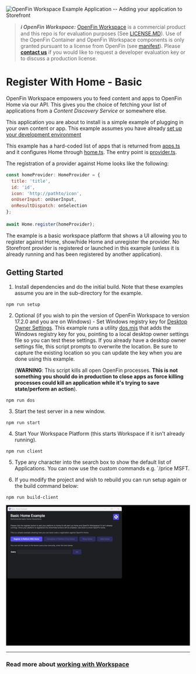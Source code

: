 ![OpenFin Workspace Example Application -- Adding your application to Storefront](../../assets/OpenFin-Workspace-Starter.png)

> **_:information_source: OpenFin Workspace:_** [OpenFin Workspace](https://www.openfin.co/workspace/) is a commercial product and this repo is for evaluation purposes (See [LICENSE.MD](LICENSE.MD)). Use of the OpenFin Container and OpenFin Workspace components is only granted pursuant to a license from OpenFin (see [manifest](public/manifest.fin.json)). Please [**contact us**](https://www.openfin.co/workspace/poc/) if you would like to request a developer evaluation key or to discuss a production license.

# Register With Home - Basic

OpenFin Workspace empowers you to feed content and apps to OpenFin Home via our API. This gives you the choice of fetching your list of applications from a _Content Discovery Service_ or somewhere else.

This application you are about to install is a simple example of plugging in your own content or app. This example assumes you have already [set up your development environment](https://developers.openfin.co/of-docs/docs/set-up-your-dev-environment)

This example has a hard-coded list of apps that is returned from [apps.ts](client/src/apps.ts) and it configures Home through [home.ts](client/src/home.ts). The entry point is [provider.ts](client/src/provider.ts).

The registration of a provider against Home looks like the following:

```javascript
const homeProvider: HomeProvider = {
  title: 'title',
  id: 'id',
  icon: 'http://pathto/icon',
  onUserInput: onUserInput,
  onResultDispatch: onSelection
};

await Home.register(homeProvider);
```

The example is a basic workspace platform that shows a UI allowing you to register against Home, show/hide Home and unregister the provider. No Storefront provider is registered or launched in this example (unless it is already running and has been registered by another application).

## Getting Started

1. Install dependencies and do the initial build. Note that these examples assume you are in the sub-directory for the example.

```shell
npm run setup
```

2. Optional (if you wish to pin the version of OpenFin Workspace to version 17.2.0 and you are on Windows) - Set Windows registry key for [Desktop Owner Settings](https://developers.openfin.co/docs/desktop-owner-settings).
   This example runs a utility [dos.mjs](./scripts/dos.mjs) that adds the Windows registry key for you, pointing to a local desktop owner
   settings file so you can test these settings. If you already have a desktop owner settings file, this script prompts to overwrite the location. Be sure to capture the existing location so you can update the key when you are done using this example.

   (**WARNING**: This script kills all open OpenFin processes. **This is not something you should do in production to close apps as force killing processes could kill an application while it's trying to save state/perform an action**).

```shell
npm run dos
```

3. Start the test server in a new window.

```shell
npm run start
```

4. Start Your Workspace Platform (this starts Workspace if it isn't already running).

```shell
npm run client
```

5. Type any character into the search box to show the default list of Applications.
   You can now use the custom commands e.g. `/price MSFT.

6. If you modify the project and wish to rebuild you can run setup again or the build command below:

```shell
npm run build-client
```

![Register With Home Basic](openfin-register-with-home-basic.gif)

---

### Read more about [working with Workspace](https://developers.openfin.co/of-docs/docs/overview-of-workspace)

